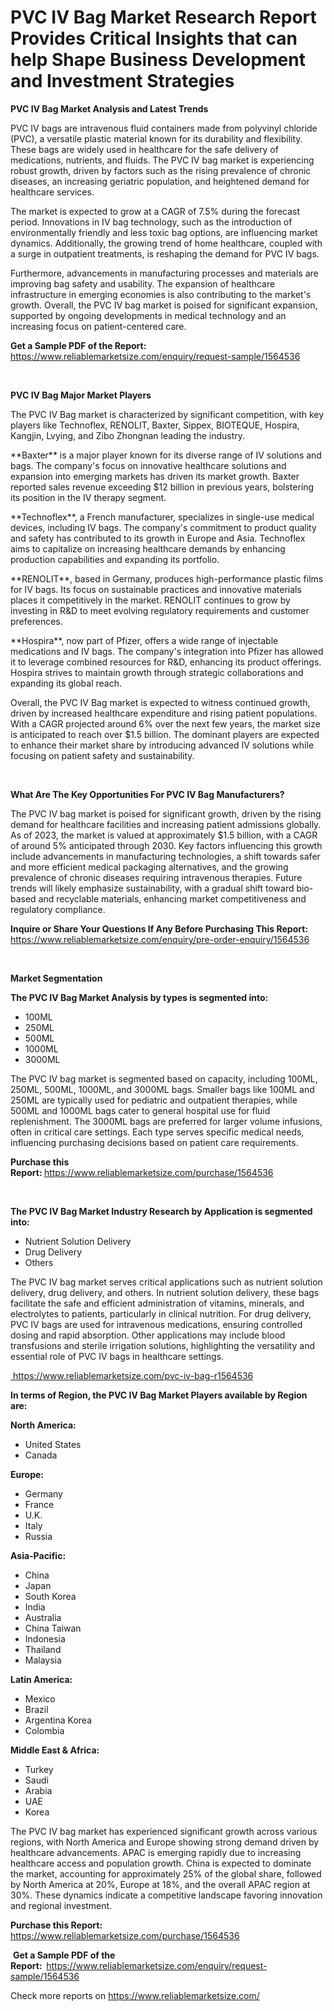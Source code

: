 <p><h1>PVC IV Bag Market Research Report Provides Critical Insights that can help Shape Business Development and Investment Strategies</h1></p><p><strong>PVC IV Bag Market Analysis and Latest Trends</strong></p>
<p><p>PVC IV bags are intravenous fluid containers made from polyvinyl chloride (PVC), a versatile plastic material known for its durability and flexibility. These bags are widely used in healthcare for the safe delivery of medications, nutrients, and fluids. The PVC IV bag market is experiencing robust growth, driven by factors such as the rising prevalence of chronic diseases, an increasing geriatric population, and heightened demand for healthcare services.</p><p>The market is expected to grow at a CAGR of 7.5% during the forecast period. Innovations in IV bag technology, such as the introduction of environmentally friendly and less toxic bag options, are influencing market dynamics. Additionally, the growing trend of home healthcare, coupled with a surge in outpatient treatments, is reshaping the demand for PVC IV bags. </p><p>Furthermore, advancements in manufacturing processes and materials are improving bag safety and usability. The expansion of healthcare infrastructure in emerging economies is also contributing to the market's growth. Overall, the PVC IV bag market is poised for significant expansion, supported by ongoing developments in medical technology and an increasing focus on patient-centered care.</p></p>
<p><strong>Get a Sample PDF of the Report:&nbsp;</strong> <a href="https://www.reliablemarketsize.com/enquiry/request-sample/1564536?utm_campaign=2334&utm_medium=2&utm_source=Github&utm_content=ia&utm_term=03032025&utm_id=pvc-iv-bag">https://www.reliablemarketsize.com/enquiry/request-sample/1564536</a></p>
<p>&nbsp;</p>
<p><strong>PVC IV Bag Major Market Players</strong></p>
<p><p>The PVC IV Bag market is characterized by significant competition, with key players like Technoflex, RENOLIT, Baxter, Sippex, BIOTEQUE, Hospira, Kangjin, Lvying, and Zibo Zhongnan leading the industry.</p><p>**Baxter** is a major player known for its diverse range of IV solutions and bags. The company's focus on innovative healthcare solutions and expansion into emerging markets has driven its market growth. Baxter reported sales revenue exceeding $12 billion in previous years, bolstering its position in the IV therapy segment.</p><p>**Technoflex**, a French manufacturer, specializes in single-use medical devices, including IV bags. The company's commitment to product quality and safety has contributed to its growth in Europe and Asia. Technoflex aims to capitalize on increasing healthcare demands by enhancing production capabilities and expanding its portfolio.</p><p>**RENOLIT**, based in Germany, produces high-performance plastic films for IV bags. Its focus on sustainable practices and innovative materials places it competitively in the market. RENOLIT continues to grow by investing in R&D to meet evolving regulatory requirements and customer preferences.</p><p>**Hospira**, now part of Pfizer, offers a wide range of injectable medications and IV bags. The company's integration into Pfizer has allowed it to leverage combined resources for R&D, enhancing its product offerings. Hospira strives to maintain growth through strategic collaborations and expanding its global reach.</p><p>Overall, the PVC IV Bag market is expected to witness continued growth, driven by increased healthcare expenditure and rising patient populations. With a CAGR projected around 6% over the next few years, the market size is anticipated to reach over $1.5 billion. The dominant players are expected to enhance their market share by introducing advanced IV solutions while focusing on patient safety and sustainability.</p></p>
<p>&nbsp;</p>
<p><strong>What Are The Key Opportunities For PVC IV Bag Manufacturers?</strong></p>
<p><p>The PVC IV bag market is poised for significant growth, driven by the rising demand for healthcare facilities and increasing patient admissions globally. As of 2023, the market is valued at approximately $1.5 billion, with a CAGR of around 5% anticipated through 2030. Key factors influencing this growth include advancements in manufacturing technologies, a shift towards safer and more efficient medical packaging alternatives, and the growing prevalence of chronic diseases requiring intravenous therapies. Future trends will likely emphasize sustainability, with a gradual shift toward bio-based and recyclable materials, enhancing market competitiveness and regulatory compliance.</p></p>
<p><strong>Inquire or Share Your Questions If Any Before Purchasing This Report:</strong> <a href="https://www.reliablemarketsize.com/enquiry/pre-order-enquiry/1564536?utm_campaign=2334&utm_medium=2&utm_source=Github&utm_content=ia&utm_term=03032025&utm_id=pvc-iv-bag">https://www.reliablemarketsize.com/enquiry/pre-order-enquiry/1564536</a></p>
<p>&nbsp;</p>
<p><strong>Market Segmentation</strong></p>
<p><strong>The PVC IV Bag Market Analysis by types is segmented into:</strong></p>
<p><ul><li>100ML</li><li>250ML</li><li>500ML</li><li>1000ML</li><li>3000ML</li></ul></p>
<p><p>The PVC IV bag market is segmented based on capacity, including 100ML, 250ML, 500ML, 1000ML, and 3000ML bags. Smaller bags like 100ML and 250ML are typically used for pediatric and outpatient therapies, while 500ML and 1000ML bags cater to general hospital use for fluid replenishment. The 3000ML bags are preferred for larger volume infusions, often in critical care settings. Each type serves specific medical needs, influencing purchasing decisions based on patient care requirements.</p></p>
<p><strong>Purchase this Report:&nbsp;</strong><a href="https://www.reliablemarketsize.com/purchase/1564536?utm_campaign=2334&utm_medium=2&utm_source=Github&utm_content=ia&utm_term=03032025&utm_id=pvc-iv-bag">https://www.reliablemarketsize.com/purchase/1564536</a></p>
<p>&nbsp;</p>
<p><strong>The PVC IV Bag Market Industry Research by Application is segmented into:</strong></p>
<p><ul><li>Nutrient Solution Delivery</li><li>Drug Delivery</li><li>Others</li></ul></p>
<p><p>The PVC IV bag market serves critical applications such as nutrient solution delivery, drug delivery, and others. In nutrient solution delivery, these bags facilitate the safe and efficient administration of vitamins, minerals, and electrolytes to patients, particularly in clinical nutrition. For drug delivery, PVC IV bags are used for intravenous medications, ensuring controlled dosing and rapid absorption. Other applications may include blood transfusions and sterile irrigation solutions, highlighting the versatility and essential role of PVC IV bags in healthcare settings.</p></p>
<p><a href="https://www.reliablemarketsize.com/pvc-iv-bag-r1564536?utm_campaign=2334&utm_medium=2&utm_source=Github&utm_content=ia&utm_term=03032025&utm_id=pvc-iv-bag">&nbsp;https://www.reliablemarketsize.com/pvc-iv-bag-r1564536</a></p>
<p><strong>In terms of Region, the PVC IV Bag Market Players available by Region are:</strong></p>
<p>
    <p> <strong> North America: </strong>
        <ul>
            <li>United States</li>
            <li>Canada</li>
        </ul>
        </p> 
    <p> <strong> Europe: </strong>
        <ul>
            <li>Germany</li>
            <li>France</li>
            <li>U.K.</li>
            <li>Italy</li>
            <li>Russia</li>
        </ul>
        </p> 
    <p> <strong> Asia-Pacific: </strong>
        <ul>
            <li>China</li>
            <li>Japan</li>
            <li>South Korea</li>
            <li>India</li>
            <li>Australia</li>
            <li>China Taiwan</li>
            <li>Indonesia</li>
            <li>Thailand</li>
            <li>Malaysia</li>
        </ul>
        </p> 
    <p> <strong> Latin America: </strong>
        <ul>
            <li>Mexico</li>
            <li>Brazil</li>
            <li>Argentina Korea</li>
            <li>Colombia</li>
        </ul>
        </p> 
    <p> <strong> Middle East & Africa: </strong>
        <ul>
            <li>Turkey</li>
            <li>Saudi</li>
            <li>Arabia</li>
            <li>UAE</li>
            <li>Korea</li>
        </ul>
    </p>
    </p>
<p><p>The PVC IV bag market has experienced significant growth across various regions, with North America and Europe showing strong demand driven by healthcare advancements. APAC is emerging rapidly due to increasing healthcare access and population growth. China is expected to dominate the market, accounting for approximately 25% of the global share, followed by North America at 20%, Europe at 18%, and the overall APAC region at 30%. These dynamics indicate a competitive landscape favoring innovation and regional investment.</p></p>
<p><strong>Purchase this Report: </strong><a href="https://www.reliablemarketsize.com/purchase/1564536?utm_campaign=2334&utm_medium=2&utm_source=Github&utm_content=ia&utm_term=03032025&utm_id=pvc-iv-bag">https://www.reliablemarketsize.com/purchase/1564536</a></p>
<p>&nbsp;<strong>Get a Sample PDF of the Report:&nbsp;&nbsp;</strong><a href="https://www.reliablemarketsize.com/enquiry/request-sample/1564536?utm_campaign=2334&utm_medium=2&utm_source=Github&utm_content=ia&utm_term=03032025&utm_id=pvc-iv-bag">https://www.reliablemarketsize.com/enquiry/request-sample/1564536</a></p>
<p><strong></strong></p>
<p>Check more reports on <a href="https://www.reliablemarketsize.com/?utm_campaign=2334&utm_medium=2&utm_source=Github&utm_content=ia&utm_term=03032025&utm_id=pvc-iv-bag">https://www.reliablemarketsize.com/</a></p>